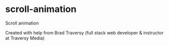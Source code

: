 # scroll-animation
Scroll animation

Created with help from Brad Traversy (full stack web developer & instructor at Traversy Media)
